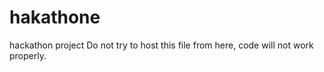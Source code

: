 # hakathone
hackathon project
  Do not try to host this file from here, code will not work properly.
